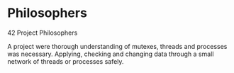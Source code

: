 # Philosophers
42 Project Philosophers

A project were thorough understanding of mutexes, threads and processes was necessary.
Applying, checking and changing data through a small network of threads or processes safely.
